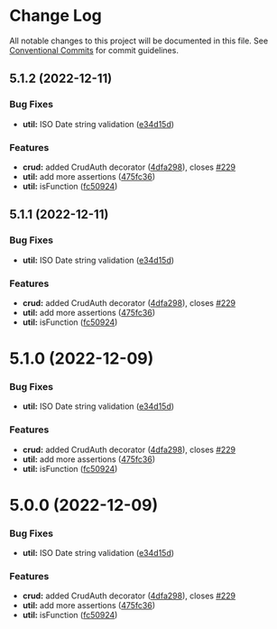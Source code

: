 # Change Log

All notable changes to this project will be documented in this file.
See [Conventional Commits](https://conventionalcommits.org) for commit guidelines.

## 5.1.2 (2022-12-11)


### Bug Fixes

* **util:** ISO Date string validation ([e34d15d](https://github.com/qstyler/nestjsx-crud/commit/e34d15d64282dc492eedd4e228f4ec1a50683d94))


### Features

* **crud:** added CrudAuth decorator ([4dfa298](https://github.com/qstyler/nestjsx-crud/commit/4dfa2987a7e0e78b13facd778ee72aa374ed156f)), closes [#229](https://github.com/qstyler/nestjsx-crud/issues/229)
* **util:** add more assertions ([475fc36](https://github.com/qstyler/nestjsx-crud/commit/475fc369431336656356f033dcc24b95a75859c0))
* **util:** isFunction ([fc50924](https://github.com/qstyler/nestjsx-crud/commit/fc50924f11e42cb3446e5b70b27894b72de5198a))





## 5.1.1 (2022-12-11)


### Bug Fixes

* **util:** ISO Date string validation ([e34d15d](https://github.com/qstyler/nestjsx-crud/commit/e34d15d64282dc492eedd4e228f4ec1a50683d94))


### Features

* **crud:** added CrudAuth decorator ([4dfa298](https://github.com/qstyler/nestjsx-crud/commit/4dfa2987a7e0e78b13facd778ee72aa374ed156f)), closes [#229](https://github.com/qstyler/nestjsx-crud/issues/229)
* **util:** add more assertions ([475fc36](https://github.com/qstyler/nestjsx-crud/commit/475fc369431336656356f033dcc24b95a75859c0))
* **util:** isFunction ([fc50924](https://github.com/qstyler/nestjsx-crud/commit/fc50924f11e42cb3446e5b70b27894b72de5198a))





# 5.1.0 (2022-12-09)


### Bug Fixes

* **util:** ISO Date string validation ([e34d15d](https://github.com/qstyler/nestjsx-crud/commit/e34d15d64282dc492eedd4e228f4ec1a50683d94))


### Features

* **crud:** added CrudAuth decorator ([4dfa298](https://github.com/qstyler/nestjsx-crud/commit/4dfa2987a7e0e78b13facd778ee72aa374ed156f)), closes [#229](https://github.com/qstyler/nestjsx-crud/issues/229)
* **util:** add more assertions ([475fc36](https://github.com/qstyler/nestjsx-crud/commit/475fc369431336656356f033dcc24b95a75859c0))
* **util:** isFunction ([fc50924](https://github.com/qstyler/nestjsx-crud/commit/fc50924f11e42cb3446e5b70b27894b72de5198a))





# 5.0.0 (2022-12-09)


### Bug Fixes

* **util:** ISO Date string validation ([e34d15d](https://github.com/nestjsx/crud/commit/e34d15d64282dc492eedd4e228f4ec1a50683d94))


### Features

* **crud:** added CrudAuth decorator ([4dfa298](https://github.com/nestjsx/crud/commit/4dfa2987a7e0e78b13facd778ee72aa374ed156f)), closes [#229](https://github.com/nestjsx/crud/issues/229)
* **util:** add more assertions ([475fc36](https://github.com/nestjsx/crud/commit/475fc369431336656356f033dcc24b95a75859c0))
* **util:** isFunction ([fc50924](https://github.com/nestjsx/crud/commit/fc50924f11e42cb3446e5b70b27894b72de5198a))
